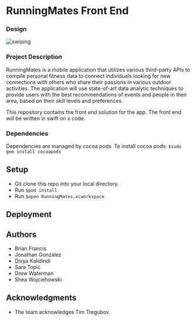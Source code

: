 # RunningMates Front End
### Design
![swiping](swiping.gif)

### Project Description
RunningMates is a mobile application that utilizes various third-party APIs to compile personal fitness data to connect individuals looking for new connections with others who share their passions in various outdoor activities. The application will use state-of-art data analytic techniques to provide users with the best recommendations of events and people in their area, based on their skill levels and preferences.

This repository contains the front end solution for the app. The front end will be written in swift on x code.


### Dependencies

Dependencies are managed by cocoa pods.
To install cocoa pods:
`$sudo gem install cocoapods`

## Setup

* Git clone this repo into your local directory.
* Run `$pod install`
* Run `$open RunningMates.xcworkspace`


## Deployment


## Authors
* Brian Francis
* Jonathan Gonzalez
* Divya Kalidindi
* Sara Topic
* Drew Waterman
* Shea Wojciehowski

## Acknowledgments
* The team acknowledges Tim Tregubov.
